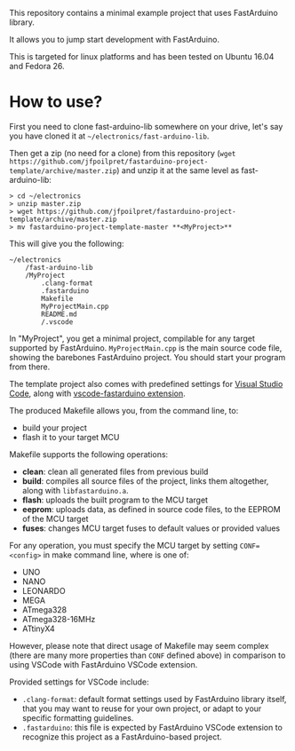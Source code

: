 This repository contains a minimal example project that uses FastArduino library.

It allows you to jump start development with FastArduino.

This is targeted for linux platforms and has been tested on Ubuntu 16.04 and Fedora 26.

How to use?
===========

First you need to clone fast-arduino-lib somewhere on your drive, let's say you have cloned it at `~/electronics/fast-arduino-lib`.

Then get a zip (no need for a clone) from this repository (`wget https://github.com/jfpoilpret/fastarduino-project-template/archive/master.zip`) and unzip it at the same level as fast-arduino-lib:

    > cd ~/electronics
    > unzip master.zip
    > wget https://github.com/jfpoilpret/fastarduino-project-template/archive/master.zip
    > mv fastarduino-project-template-master **<MyProject>**

This will give you the following:

    ~/electronics
        /fast-arduino-lib
        /MyProject
            .clang-format
            .fastarduino
            Makefile
            MyProjectMain.cpp
            README.md
            /.vscode

In "MyProject", you get a minimal project, compilable for any target supported by FastArduino. `MyProjectMain.cpp` is the main source code file, showing the barebones FastArduino project. You should start your program from there.

The template project also comes with predefined settings for [Visual Studio Code](https://code.visualstudio.com/), along with [vscode-fastarduino extension](TODO).

The produced Makefile allows you, from the command line, to:
- build your project
- flash it to your target MCU

Makefile supports the following operations:
- **clean**: clean all generated files from previous build
- **build**: compiles all source files of the project, links them altogether, along with `libfastarduino.a`.
- **flash**: uploads the built program to the MCU target
- **eeprom**: uploads data, as defined in source code files, to the EEPROM of the MCU target
- **fuses**: changes MCU target fuses to default values or provided values

For any operation, you must specify the MCU target by setting `CONF=<config>` in make command line, where <config> is one of:
- UNO
- NANO
- LEONARDO
- MEGA
- ATmega328
- ATmega328-16MHz
- ATtinyX4

However, please note that direct usage of Makefile may seem complex (there are many more properties than `CONF` defined above) in comparison to using VSCode with FastArduino VSCode extension.

Provided settings for VSCode include:
- `.clang-format`: default format settings used by FastArduino library itself, that you may want to reuse for your own project, or adapt to your specific formatting guidelines.
- `.fastarduino`: this file is expected by FastArduino VSCode extension to recognize this project as a FastArduino-based project.

